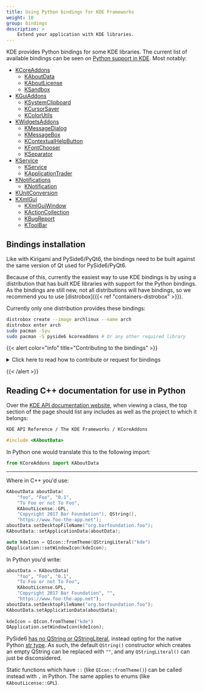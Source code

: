```yaml
---
title: Using Python bindings for KDE Frameworks
weight: 10
group: bindings
description: >
    Extend your application with KDE libraries.
---
```


KDE provides Python bindings for some KDE libraries. The current list of available bindings can be seen on [Python support in KDE](https://invent.kde.org/teams/goals/streamlined-application-development-experience/-/issues/9). Most notably:

* [KCoreAddons](https://api.kde.org/frameworks/kcoreaddons/html/index.html)
  * [KAboutData](https://api.kde.org/frameworks/kcoreaddons/html/classKAboutData.html)
  * [KAboutLicense](https://api.kde.org/frameworks/kcoreaddons/html/classKAboutLicense.html)
  * [KSandbox](https://api.kde.org/frameworks/kcoreaddons/html/namespaceKSandbox.html)
* [KGuiAddons](https://api.kde.org/frameworks/kguiaddons/html/index.html)
  * [KSystemClipboard](https://api.kde.org/frameworks/kguiaddons/html/classKSystemClipboard.html)
  * [KCursorSaver](https://api.kde.org/frameworks/kguiaddons/html/classKCursorSaver.html)
  * [KColorUtils](https://api.kde.org/frameworks/kguiaddons/html/namespaceKColorUtils.html)
* [KWidgetsAddons](https://api.kde.org/frameworks/kwidgetsaddons/html/index.html)
  * [KMessageDialog](https://api.kde.org/frameworks/kwidgetsaddons/html/classKMessageDialog.html)
  * [KMessageBox](https://api.kde.org/frameworks/kwidgetsaddons/html/namespaceKMessageBox.html)
  * [KContextualHelpButton](https://api.kde.org/frameworks/kwidgetsaddons/html/classKContextualHelpButton.html)
  * [KFontChooser](https://api.kde.org/frameworks/kwidgetsaddons/html/classKFontChooser.html)
  * [KSeparator](https://api.kde.org/frameworks/kwidgetsaddons/html/classKSeparator.html)
* [KService](https://api.kde.org/frameworks/kservice/html/index.html)
  * [KService](https://api.kde.org/frameworks/kservice/html/classKService.html)
  * [KApplicationTrader](https://api.kde.org/frameworks/kservice/html/namespaceKApplicationTrader.html)
* [KNotifications](https://api.kde.org/frameworks/knotifications/html/index.html)
  * [KNotification](https://api.kde.org/frameworks/knotifications/html/classKNotification.html)
* [KUnitConversion](https://api.kde.org/frameworks/kunitconversion/html/index.html)
* [KXmlGui](https://api.kde.org/frameworks/kxmlgui/html/index.html)
  * [KXmlGuiWindow](https://api.kde.org/frameworks/kxmlgui/html/classKXmlGuiWindow.html)
  * [KActionCollection](https://api.kde.org/frameworks/kxmlgui/html/classKActionCollection.html)
  * [KBugReport](https://api.kde.org/frameworks/kxmlgui/html/classKBugReport.html)
  * [KToolBar](https://api.kde.org/frameworks/kxmlgui/html/classKToolBar.html)

## Bindings installation

Like with Kirigami and PySide6/PyQt6, the bindings need to be built against the same version of Qt used for PySide6/PyQt6.

Because of this, currently the easiest way to use KDE bindings is by using a distribution that has built KDE libraries with support for the Python bindings. As the bindings are still new, not all distributions will have bindings, so we recommend you to use [distrobox]({{< ref "containers-distrobox" >}}).

Currently only one distribution provides these bindings:

```bash
distrobox create --image archlinux --name arch
distrobox enter arch
sudo pacman -Syu
sudo pacman -S pyside6 kcoreaddons # Or any other required library
```

{{< alert color="info" title="Contributing to the bindings" >}}

<details>
<summary>Click here to read how to contribute or request for bindings</summary></br>

If you want a specific KDE library to be available as a Python binding, mention your interest in [<ins>Python support in KDE<ins>](https://invent.kde.org/teams/goals/streamlined-application-development-experience/-/issues/9) or on the [<ins>KDE Python Matrix group</ins>](https://go.kde.org/matrix/#/#kde-python:kde.org). If your distribution doesn't yet provide Python bindings for a KDE library that can already export them, you may request your distribution to do so. Lastly, feel free to [<ins>Send a merge request</ins>](https://community.kde.org/Infrastructure/GitLab) and make more libraries available as Python bindings!

To generate the KDE Frameworks bindings, their respective upstream libraries in C++ need to use [<ins>ECMGeneratePythonBindings</ins>](https://api.kde.org/ecm/module/ECMGeneratePythonBindings.html). When each project is built, it generates a CPython `.so` file that is typically installed under `/usr/lib64/python3.11/site-packages/` by Linux distributions. This makes it available to be used in Python scripts. If the `site-packages` files are installed elsewhere, you can force-use them in Python with `PYTHONPATH`.

</details>

{{< /alert >}}

## Reading C++ documentation for use in Python

Over the [KDE API documentation website](https://api.kde.org), when viewing a class, the top section of the page should list any includes as well as the project to which it belongs:

```txt
KDE API Reference / The KDE Frameworks / KCoreAddons
```

```cpp
#include <KAboutData>
```

In Python one would translate this to the following import:

```python
from KCoreAddons import KAboutData
```

---

Where in C++ you'd use:

```cpp
KAboutData aboutData(
    "foo", "Foo", "0.1",
    "To Foo or not To Foo",
    KAboutLicense::GPL,
    "Copyright 2017 Bar Foundation"), QString(),
    "https://www.foo-the-app.net");
aboutData.setDesktopFileName("org.barfoundation.foo"); 
KAboutData::setApplicationData(aboutData);

auto kdeIcon = QIcon::fromTheme(QStringLiteral("kde")
QApplication::setWindowIcon(kdeIcon);
```

In Python you'd write:

```python
aboutData = KAboutData(
    "foo", "Foo", "0.1",
    "To Foo or not To Foo",
    KAboutLicense.GPL,
    "Copyright 2017 Bar Foundation", "",
    "https://www.foo-the-app.net");
aboutData.setDesktopFileName("org.barfoundation.foo");
KAboutData.setApplicationData(aboutData);
 
kdeIcon = QIcon.fromTheme("kde")
QApplication.setWindowIcon(kdeIcon);
```

PySide6 [has no QString or QStringLiteral](https://wiki.qt.io/Qt_for_Python/Considerations), instead opting for the native Python [str type](https://docs.python.org/3/library/stdtypes.html#textseq). As such, the default `QString()` constructor which creates an empty QString can be replaced with `""`, and any `QStringLiteral()` can just be disconsidered.

Static functions which have `::` (like `QIcon::fromTheme()`) can be called instead with `.` in Python. The same applies to enums (like `KAboutLicense::GPL`).
